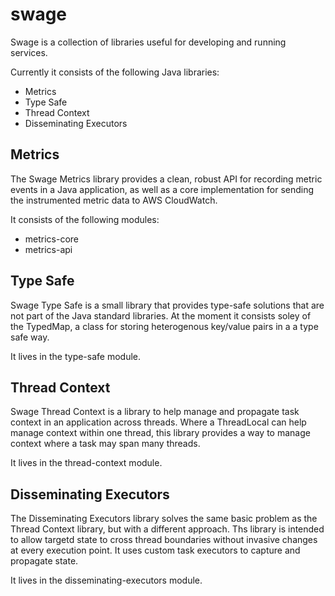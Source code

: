 # swage

Swage is a collection of libraries useful for developing and running services.

Currently it consists of the following Java libraries:
* Metrics
* Type Safe
* Thread Context
* Disseminating Executors


## Metrics

The Swage Metrics library provides a clean, robust API for recording metric
events in a Java application, as well as a core implementation for sending the
instrumented metric data to AWS CloudWatch.

It consists of the following modules:
* metrics-core
* metrics-api

## Type Safe

Swage Type Safe is a small library that provides type-safe solutions that are
not part of the Java standard libraries.  At the moment it consists soley of
the TypedMap, a class for storing heterogenous key/value pairs in a a type safe
way.

It lives in the type-safe module.


## Thread Context

Swage Thread Context is a library to help manage and propagate task context in
an application across threads.  Where a ThreadLocal can help manage context
within one thread, this library provides a way to manage context where a task
may span many threads.

It lives in the thread-context module.


## Disseminating Executors

The Disseminating Executors library solves the same basic problem as the Thread
Context library, but with a different approach.  Ths library is intended to
allow targetd state to cross thread boundaries without invasive changes at
every execution point.  It uses custom task executors to capture and propagate
state.

It lives in the disseminating-executors module.
